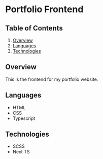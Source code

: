 # Portfolio Frontend

## Table of Contents
1. [Overview](#overview)
2. [Languages](#languages)
3. [Technologies](#technologies)

## Overview
This is the frontend for my portfolio website.

## Languages
* HTML
* CSS
* Typescript

## Technologies
* SCSS
* Next TS
